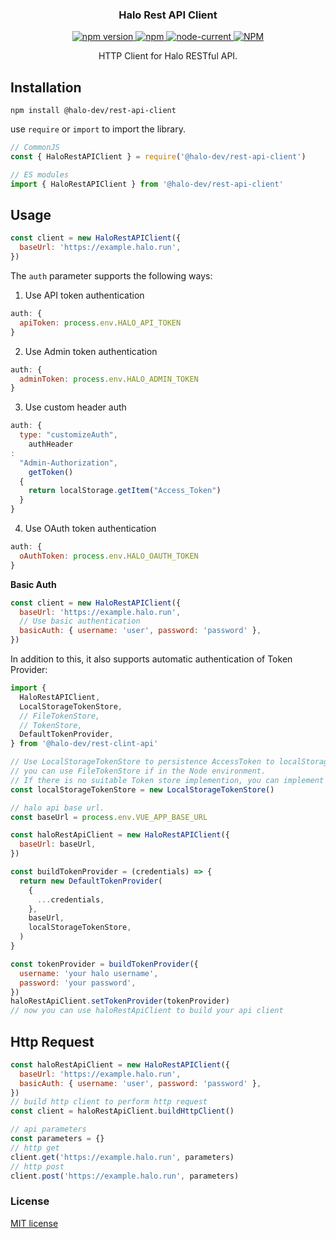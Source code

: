 <h3 align="center">Halo Rest API Client</h3>

<p align="center">
  <a href="https://www.npmjs.com/package/@halo-dev/rest-api-client">
    <img src="https://img.shields.io/npm/v/@halo-dev/rest-api-client.svg" alt="npm version"/>
  </a>
  <a href="https://www.npmjs.com/package/@halo-dev/rest-api-client">
      <img alt="npm" src="https://img.shields.io/npm/dm/@halo-dev/rest-api-client" alt="Downloads"/>
  </a>
  <a href="https://github.com/halo-dev/js-sdk/blob/master/packages/rest-api-client/package.json">
      <img alt="node-current" src="https://img.shields.io/node/v/@halo-dev/rest-api-client?color=blue">
  </a>
  <a href="https://github.com/halo-dev/js-sdk/blob/master/LICENSE">
    <img alt="NPM" src="https://img.shields.io/npm/l/@halo-dev/rest-api-client" alt="LICENSE">
  </a>
</p>

<p align="center">HTTP Client for Halo RESTful API. </p>

## Installation

```shell
npm install @halo-dev/rest-api-client
```

use `require` or `import` to import the library.

```javascript
// CommonJS
const { HaloRestAPIClient } = require('@halo-dev/rest-api-client')

// ES modules
import { HaloRestAPIClient } from '@halo-dev/rest-api-client'
```

## Usage

```javascript
const client = new HaloRestAPIClient({
  baseUrl: 'https://example.halo.run',
})
```

The `auth` parameter supports the following ways:

1. Use API token authentication

```javascript
auth: {
  apiToken: process.env.HALO_API_TOKEN
}
```

2. Use Admin token authentication

```javascript
auth: {
  adminToken: process.env.HALO_ADMIN_TOKEN
}
```

3. Use custom header auth

```javascript
auth: {
  type: "customizeAuth",
    authHeader
:
  "Admin-Authorization",
    getToken()
  {
    return localStorage.getItem("Access_Token")
  }
}
```

4. Use OAuth token authentication

```javascript
auth: {
  oAuthToken: process.env.HALO_OAUTH_TOKEN
}
```

**Basic Auth**

```javascript
const client = new HaloRestAPIClient({
  baseUrl: 'https://example.halo.run',
  // Use basic authentication
  basicAuth: { username: 'user', password: 'password' },
})
```

In addition to this, it also supports automatic authentication of Token Provider:

```javascript
import {
  HaloRestAPIClient,
  LocalStorageTokenStore,
  // FileTokenStore,
  // TokenStore,
  DefaultTokenProvider,
} from '@halo-dev/rest-clint-api'

// Use LocalStorageTokenStore to persistence AccessToken to localStorage(in browser only)
// you can use FileTokenStore if in the Node environment.
// If there is no suitable Token store implemention, you can implement your own token storage strategy through the TokenStore interface.
const localStorageTokenStore = new LocalStorageTokenStore()

// halo api base url.
const baseUrl = process.env.VUE_APP_BASE_URL

const haloRestApiClient = new HaloRestAPIClient({
  baseUrl: baseUrl,
})

const buildTokenProvider = (credentials) => {
  return new DefaultTokenProvider(
    {
      ...credentials,
    },
    baseUrl,
    localStorageTokenStore,
  )
}

const tokenProvider = buildTokenProvider({
  username: 'your halo username',
  password: 'your password',
})
haloRestApiClient.setTokenProvider(tokenProvider)
// now you can use haloRestApiClient to build your api client
```

## Http Request

```javascript
const haloRestApiClient = new HaloRestAPIClient({
  baseUrl: 'https://example.halo.run',
  basicAuth: { username: 'user', password: 'password' },
})
// build http client to perform http request
const client = haloRestApiClient.buildHttpClient()

// api parameters
const parameters = {}
// http get
client.get('https://example.halo.run', parameters)
// http post
client.post('https://example.halo.run', parameters)
```

### License

[MIT license](../../LICENSE)
